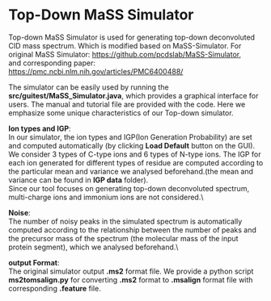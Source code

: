 # Top-Down MaSS Simulator
Top-down MaSS Simulator is used for generating top-down deconvoluted CID mass spectrum. Which is modified based on MaSS-Simulator.
For original MaSS Simulator: https://github.com/pcdslab/MaSS-Simulator, \
and corresponding paper: https://pmc.ncbi.nlm.nih.gov/articles/PMC6400488/

The simulator can be easily used by running the **src/guitest/MaSS_Simulator.java**, which provides a graphical interface for users.
The manual and tutorial file are provided with the code. Here we emphasize some unique characteristics of our Top-down simulator.

**Ion types and IGP**:\
In our simulator, the ion types and IGP(Ion Generation Probability) are set and computed automatically (by clicking **Load Default** button on the GUI).\
We consider 3 types of C-type ions and 6 types of N-type ions. The IGP for each ion generated for different types of residue are computed according to the particular mean and variance we analysed beforehand.(the mean and variance can be found in **IGP data** folder).\
Since our tool focuses on generating top-down deconvoluted spectrum, multi-charge ions and immonium ions are not considered.\

**Noise**:\
The number of noisy peaks in the simulated spectrum is automatically computed according to the relationship between the number of peaks and the precursor mass of the spectrum (the molecular mass of the input protein segment), which we analysed beforehand.\

**output Format**:\
The original simulator output **.ms2** format file. We provide a python script **ms2tomsalign.py** for converting **.ms2** format to **.msalign** format file with corresponding **.feature** file.
